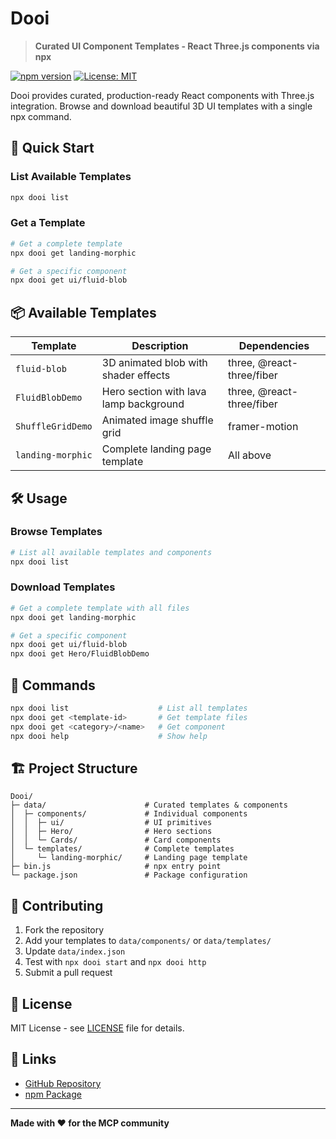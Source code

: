 # Dooi

> **Curated UI Component Templates - React Three.js components via npx**

[![npm version](https://badge.fury.io/js/dooi.svg)](https://www.npmjs.com/package/dooi)
[![License: MIT](https://img.shields.io/badge/License-MIT-yellow.svg)](https://opensource.org/licenses/MIT)

Dooi provides curated, production-ready React components with Three.js integration. Browse and download beautiful 3D UI templates with a single npx command.

## 🚀 Quick Start

### List Available Templates

```bash
npx dooi list
```

### Get a Template

```bash
# Get a complete template
npx dooi get landing-morphic

# Get a specific component
npx dooi get ui/fluid-blob
```

## 📦 Available Templates

| Template | Description | Dependencies |
|----------|-------------|--------------|
| `fluid-blob` | 3D animated blob with shader effects | three, @react-three/fiber |
| `FluidBlobDemo` | Hero section with lava lamp background | three, @react-three/fiber |
| `ShuffleGridDemo` | Animated image shuffle grid | framer-motion |
| `landing-morphic` | Complete landing page template | All above |

## 🛠️ Usage

### Browse Templates

```bash
# List all available templates and components
npx dooi list
```

### Download Templates

```bash
# Get a complete template with all files
npx dooi get landing-morphic

# Get a specific component
npx dooi get ui/fluid-blob
npx dooi get Hero/FluidBlobDemo
```

## 🔧 Commands

```bash
npx dooi list                    # List all templates
npx dooi get <template-id>       # Get template files
npx dooi get <category>/<name>   # Get component
npx dooi help                    # Show help
```

## 🏗️ Project Structure

```
Dooi/
├─ data/                      # Curated templates & components
│  ├─ components/             # Individual components
│  │  ├─ ui/                  # UI primitives
│  │  ├─ Hero/                # Hero sections
│  │  └─ Cards/               # Card components
│  └─ templates/              # Complete templates
│     └─ landing-morphic/     # Landing page template
├─ bin.js                     # npx entry point
└─ package.json               # Package configuration
```

## 🤝 Contributing

1. Fork the repository
2. Add your templates to `data/components/` or `data/templates/`
3. Update `data/index.json`
4. Test with `npx dooi start` and `npx dooi http`
5. Submit a pull request

## 📄 License

MIT License - see [LICENSE](LICENSE) file for details.

## 🔗 Links

- [GitHub Repository](https://github.com/David-Dohyun-Im/dooi-ui)
- [npm Package](https://www.npmjs.com/package/dooi)

---

**Made with ❤️ for the MCP community**